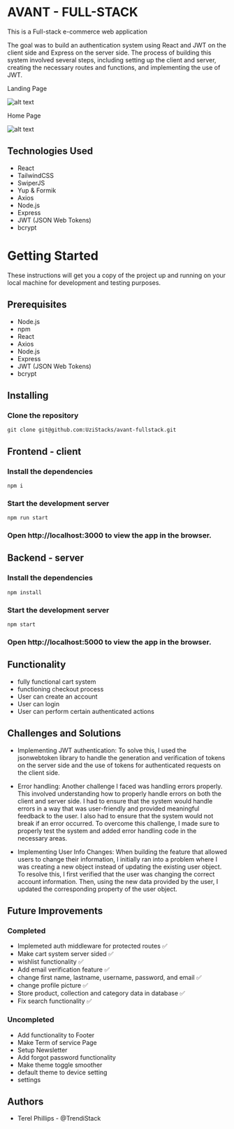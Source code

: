 # AVANT - FULL-STACK

This is a Full-stack e-commerce web application

The goal was to build an authentication system using React and JWT on the client side and Express on the server side. The process of building this system involved several steps, including setting up the client and server, creating the necessary routes and functions, and implementing the use of JWT.

Landing Page

![alt text](avant-landingpage.gif)

Home Page

![alt text](avant%20gif.gif)

## Technologies Used

- React
- TailwindCSS
- SwiperJS
- Yup & Formik
- Axios
- Node.js
- Express
- JWT (JSON Web Tokens)
- bcrypt

# Getting Started

These instructions will get you a copy of the project up and running on your local machine for development and testing purposes.

## Prerequisites

- Node.js
- npm
- React
- Axios
- Node.js
- Express
- JWT (JSON Web Tokens)
- bcrypt

## Installing

### Clone the repository

```
git clone git@github.com:UziStacks/avant-fullstack.git
```

## Frontend - client

### Install the dependencies

```
npm i
```

### Start the development server

```
npm run start
```

### Open http://localhost:3000 to view the app in the browser.

## Backend - server

### Install the dependencies

```
npm install
```

### Start the development server

```
npm start
```

### Open http://localhost:5000 to view the app in the browser.

## Functionality

- fully functional cart system
- functioning checkout process
- User can create an account
- User can login
- User can perform certain authenticated actions

## Challenges and Solutions

- Implementing JWT authentication: To solve this, I used the jsonwebtoken library to handle the generation and verification of tokens on the server side and the use of tokens for authenticated requests on the client side.

- Error handling: Another challenge I faced was handling errors properly. This involved understanding how to properly handle errors on both the client and server side. I had to ensure that the system would handle errors in a way that was user-friendly and provided meaningful feedback to the user. I also had to ensure that the system would not break if an error occurred. To overcome this challenge, I made sure to properly test the system and added error handling code in the necessary areas.

- Implementing User Info Changes: When building the feature that allowed users to change their information, I initially ran into a problem where I was creating a new object instead of updating the existing user object. To resolve this, I first verified that the user was changing the correct account information. Then, using the new data provided by the user, I updated the corresponding property of the user object.

## Future Improvements

### Completed

- Implemeted auth middleware for protected routes ✅
- Make cart system server sided ✅
- wishlist functionality ✅
- Add email verification feature ✅
- change first name, lastname, username, password, and email ✅
- change profile picture ✅
- Store product, collection and category data in database ✅
- Fix search functionality ✅

### Uncompleted

- Add functionality to Footer
- Make Term of service Page
- Setup Newsletter
- Add forgot password functionality
- Make theme toggle smoother
- default theme to device setting
- settings

## Authors

- Terel Phillips - @TrendiStack

